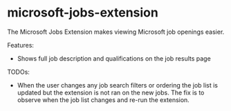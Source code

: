# microsoft-jobs-extension

The Microsoft Jobs Extension makes viewing Microsoft job openings easier.

Features:
* Shows full job description and qualifications on the job results page

TODOs:
* When the user changes any job search filters or ordering the job list is updated but the extension is not ran on the new jobs. The fix is to observe when the job list changes and re-run the extension.
